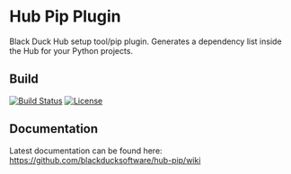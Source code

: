 # Hub Pip Plugin

Black Duck Hub setup tool/pip plugin.  Generates a dependency list inside the Hub for your Python projects. 

## Build

[![Build Status](https://travis-ci.org/blackducksoftware/hub-python-plugin.svg?branch=master)](https://travis-ci.org/blackducksoftware/hub-pip)
[![License](https://img.shields.io/badge/License-Apache%202.0-blue.svg)](https://opensource.org/licenses/Apache-2.0)

## Documentation

Latest documentation can be found here:  https://github.com/blackducksoftware/hub-pip/wiki
